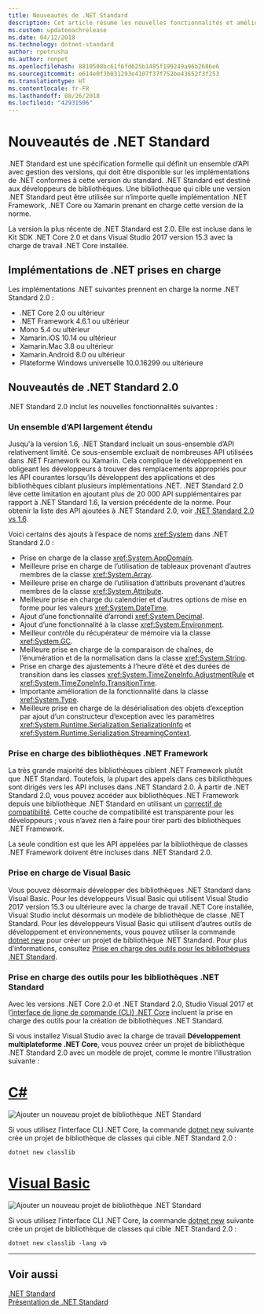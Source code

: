 ```yaml
---
title: Nouveautés de .NET Standard
description: Cet article résume les nouvelles fonctionnalités et améliorations de chaque nouvelle version de .NET Standard.
ms.custom: updateeachrelease
ms.date: 04/12/2018
ms.technology: dotnet-standard
author: rpetrusha
ms.author: ronpet
ms.openlocfilehash: 8810508bc61f6fd625b1485f199249a96b2686e6
ms.sourcegitcommit: e614e0f3b031293e4107f37f752be43652f3f253
ms.translationtype: HT
ms.contentlocale: fr-FR
ms.lasthandoff: 08/26/2018
ms.locfileid: "42931506"
---
```

# <a name="whats-new-in-the-net-standard"></a>Nouveautés de .NET Standard

.NET Standard est une spécification formelle qui définit un ensemble d’API avec gestion des versions, qui doit être disponible sur les implémentations de .NET conformes à cette version du standard. .NET Standard est destiné aux développeurs de bibliothèques. Une bibliothèque qui cible une version .NET Standard peut être utilisée sur n’importe quelle implémentation .NET Framework, .NET Core ou Xamarin prenant en charge cette version de la norme.

La version la plus récente de .NET Standard est 2.0. Elle est incluse dans le Kit SDK .NET Core 2.0 et dans Visual Studio 2017 version 15.3 avec la charge de travail .NET Core installée.

## <a name="supported-net-implementations"></a>Implémentations de .NET prises en charge

Les implémentations .NET suivantes prennent en charge la norme .NET Standard 2.0 :

- .NET Core 2.0 ou ultérieur
- .NET Framework 4.6.1 ou ultérieur
- Mono 5.4 ou ultérieur
- Xamarin.iOS 10.14 ou ultérieur
- Xamarin.Mac 3.8 ou ultérieur
- Xamarin.Android 8.0 ou ultérieur
- Plateforme Windows universelle 10.0.16299 ou ultérieure

## <a name="whats-new-in-the-net-standard-20"></a>Nouveautés de .NET Standard 2.0

.NET Standard 2.0 inclut les nouvelles fonctionnalités suivantes :

### <a name="a-vastly-expanded-set-of-apis"></a>Un ensemble d’API largement étendu

Jusqu'à la version 1.6, .NET Standard incluait un sous-ensemble d’API relativement limité. Ce sous-ensemble excluait de nombreuses API utilisées dans .NET Framework ou Xamarin. Cela complique le développement en obligeant les développeurs à trouver des remplacements appropriés pour les API courantes lorsqu’ils développent des applications et des bibliothèques ciblant plusieurs implémentations .NET. .NET Standard 2.0 lève cette limitation en ajoutant plus de 20 000 API supplémentaires par rapport à .NET Standard 1.6, la version précédente de la norme. Pour obtenir la liste des API ajoutées à .NET Standard 2.0, voir [.NET Standard 2.0 vs 1.6](https://raw.githubusercontent.com/dotnet/standard/master/docs/versions/netstandard2.0_diff.md).

Voici certains des ajouts à l’espace de noms <xref:System> dans .NET Standard 2.0 :

- Prise en charge de la classe <xref:System.AppDomain>.
- Meilleure prise en charge de l’utilisation de tableaux provenant d’autres membres de la classe <xref:System.Array>.
- Meilleure prise en charge de l’utilisation d’attributs provenant d’autres membres de la classe <xref:System.Attribute>.
- Meilleure prise en charge du calendrier et d’autres options de mise en forme pour les valeurs <xref:System.DateTime>.
- Ajout d’une fonctionnalité d’arrondi <xref:System.Decimal>.
- Ajout d’une fonctionnalité à la classe <xref:System.Environment>.
- Meilleur contrôle du récupérateur de mémoire via la classe <xref:System.GC>.
- Meilleure prise en charge de la comparaison de chaînes, de l’énumération et de la normalisation dans la classe <xref:System.String>.
- Prise en charge des ajustements à l’heure d’été et des durées de transition dans les classes <xref:System.TimeZoneInfo.AdjustmentRule> et <xref:System.TimeZoneInfo.TransitionTime>.
- Importante amélioration de la fonctionnalité dans la classe <xref:System.Type>.
- Meilleure prise en charge de la désérialisation des objets d’exception par ajout d’un constructeur d’exception avec les paramètres <xref:System.Runtime.Serialization.SerializationInfo> et <xref:System.Runtime.Serialization.StreamingContext>.

### <a name="support-for-net-framework-libraries"></a>Prise en charge des bibliothèques .NET Framework

La très grande majorité des bibliothèques ciblent .NET Framework plutôt que .NET Standard. Toutefois, la plupart des appels dans ces bibliothèques sont dirigés vers les API incluses dans .NET Standard 2.0. À partir de .NET Standard 2.0, vous pouvez accéder aux bibliothèques .NET Framework depuis une bibliothèque .NET Standard en utilisant un [correctif de compatibilité](https://github.com/dotnet/standard/blob/master/docs/planning/netstandard-20/README.md#assembly-unification). Cette couche de compatibilité est transparente pour les développeurs ; vous n’avez rien à faire pour tirer parti des bibliothèques .NET Framework.

La seule condition est que les API appelées par la bibliothèque de classes .NET Framework doivent être incluses dans .NET Standard 2.0.

### <a name="support-for-visual-basic"></a>Prise en charge de Visual Basic

Vous pouvez désormais développer des bibliothèques .NET Standard dans Visual Basic. Pour les développeurs Visual Basic qui utilisent Visual Studio 2017 version 15.3 ou ultérieure avec la charge de travail .NET Core installée, Visual Studio inclut désormais un modèle de bibliothèque de classe .NET Standard. Pour les développeurs Visual Basic qui utilisent d’autres outils de développement et environnements, vous pouvez utiliser la commande [dotnet new](../../core/tools/dotnet-new.md) pour créer un projet de bibliothèque .NET Standard. Pour plus d’informations, consultez [Prise en charge des outils pour les bibliothèques .NET Standard](#tooling-support-for-net-standard-libraries).

### <a name="tooling-support-for-net-standard-libraries"></a>Prise en charge des outils pour les bibliothèques .NET Standard

Avec les versions .NET Core 2.0 et .NET Standard 2.0, Studio Visual 2017 et l[’interface de ligne de commande (CLI) .NET Core](../../core/tools/index.md) incluent la prise en charge des outils pour la création de bibliothèques .NET Standard.

Si vous installez Visual Studio avec la charge de travail **Développement multiplateforme .NET Core**, vous pouvez créer un projet de bibliothèque .NET Standard 2.0 avec un modèle de projet, comme le montre l’illustration suivante :

# <a name="ctabcsharp"></a>[C#](#tab/csharp)

![Ajouter un nouveau projet de bibliothèque .NET Standard](./media/std-project-cs.png)

Si vous utilisez l’interface CLI .NET Core, la commande [dotnet new](../../core/tools/dotnet-new.md) suivante crée un projet de bibliothèque de classes qui cible .NET Standard 2.0 :

```
dotnet new classlib
```

# <a name="visual-basictabvb"></a>[Visual Basic](#tab/vb)

![Ajouter un nouveau projet de bibliothèque .NET Standard](./media/std-project-vb.png)

Si vous utilisez l’interface CLI .NET Core, la commande [dotnet new](../../core/tools/dotnet-new.md) suivante crée un projet de bibliothèque de classes qui cible .NET Standard 2.0 :

```
dotnet new classlib -lang vb
```

---

## <a name="see-also"></a>Voir aussi

[.NET Standard](../net-standard.md)  
[Présentation de .NET Standard](https://blogs.msdn.microsoft.com/dotnet/2016/09/26/introducing-net-standard/)
